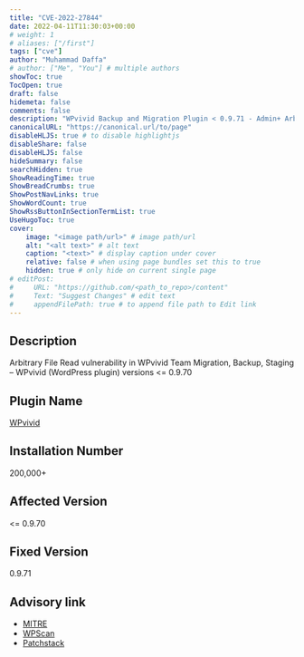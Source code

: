 ```yaml
---
title: "CVE-2022-27844"
date: 2022-04-11T11:30:03+00:00
# weight: 1
# aliases: ["/first"]
tags: ["cve"]
author: "Muhammad Daffa"
# author: ["Me", "You"] # multiple authors
showToc: true
TocOpen: true
draft: false
hidemeta: false
comments: false
description: "WPvivid Backup and Migration Plugin < 0.9.71 - Admin+ Arbitrary File Download"
canonicalURL: "https://canonical.url/to/page"
disableHLJS: true # to disable highlightjs
disableShare: false
disableHLJS: false
hideSummary: false
searchHidden: true
ShowReadingTime: true
ShowBreadCrumbs: true
ShowPostNavLinks: true
ShowWordCount: true
ShowRssButtonInSectionTermList: true
UseHugoToc: true
cover:
    image: "<image path/url>" # image path/url
    alt: "<alt text>" # alt text
    caption: "<text>" # display caption under cover
    relative: false # when using page bundles set this to true
    hidden: true # only hide on current single page
# editPost:
#     URL: "https://github.com/<path_to_repo>/content"
#     Text: "Suggest Changes" # edit text
#     appendFilePath: true # to append file path to Edit link
---
```

## Description
Arbitrary File Read vulnerability in WPvivid Team Migration, Backup, Staging – WPvivid (WordPress plugin) versions <= 0.9.70

## Plugin Name
[WPvivid](https://wordpress.org/plugins/wpvivid-backup-restore/)

## Installation Number
200,000+

## Affected Version
<= 0.9.70

## Fixed Version
0.9.71

## Advisory link
  * [MITRE](https://cve.mitre.org/cgi-bin/cvename.cgi?name=CVE-2022-27844)
  * [WPScan](https://wpscan.com/vulnerability/e15703bd-d23d-46fc-8fc9-a3c6d851df0a)
  * [Patchstack](https://patchstack.com/database/vulnerability/wpvivid-backuprestore/wordpress-wpvivid-plugin-0-9-70-arbitrary-file-read-vulnerability)

